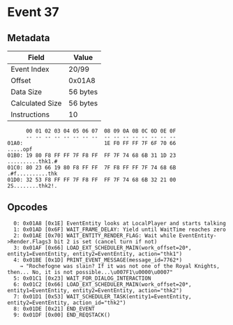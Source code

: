 # Event 37

## Metadata

| Field           | Value    |
|-----------------|----------|
| Event Index     | 20/99    |
| Offset          | 0x01A8   |
| Data Size       | 56 bytes |
| Calculated Size | 56 bytes |
| Instructions    | 10       |

```
      00 01 02 03 04 05 06 07  08 09 0A 0B 0C 0D 0E 0F
      -- -- -- -- -- -- -- --  -- -- -- -- -- -- -- --
01A0:                          1E F0 FF FF 7F 6F 70 66          .....opf
01B0: 19 80 F8 FF FF 7F F8 FF  FF 7F 74 68 6B 31 1D 23  ..........thk1.#
01C0: 80 23 66 19 80 F8 FF FF  7F F8 FF FF 7F 74 68 6B  .#f..........thk
01D0: 32 53 F8 FF FF 7F F8 FF  FF 7F 74 68 6B 32 21 00  2S........thk2!.
```

## Opcodes

```
  0: 0x01A8 [0x1E] EventEntity looks at LocalPlayer and starts talking
  1: 0x01AD [0x6F] WAIT_FRAME_DELAY: Yield until WaitTime reaches zero
  2: 0x01AE [0x70] WAIT_ENTITY_RENDER_FLAG: Wait while EventEntity->Render.Flags3 bit 2 is set (cancel turn if not)
  3: 0x01AF [0x66] LOAD_EXT_SCHEDULER_MAIN(work_offset=20*, entity1=EventEntity, entity2=EventEntity, action="thk1")
  4: 0x01BE [0x1D] PRINT_EVENT_MESSAGE(message_id=7762*)
    → "Rochefogne was slain? If it was not one of the Royal Knights, then... No, it is not possible...\u007F1\u0000\u0007"
  5: 0x01C1 [0x23] WAIT_FOR_DIALOG_INTERACTION
  6: 0x01C2 [0x66] LOAD_EXT_SCHEDULER_MAIN(work_offset=20*, entity1=EventEntity, entity2=EventEntity, action="thk2")
  7: 0x01D1 [0x53] WAIT_SCHEDULER_TASK(entity1=EventEntity, entity2=EventEntity, action_id="thk2")
  8: 0x01DE [0x21] END_EVENT
  9: 0x01DF [0x00] END_REQSTACK()
```
